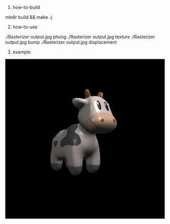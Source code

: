 1. how-to-build

mkdir build && make -j 

2. how-to-use

./Rasterizer output.jpg phong 
./Rasterizer output.jpg texture
./Rasterizer output.jpg bump 
./Rasterizer output.jpg displacement 

3. example

![cow](https://raw.githubusercontent.com/tpoisonooo/render-cow/master/image/texture.jpg)

